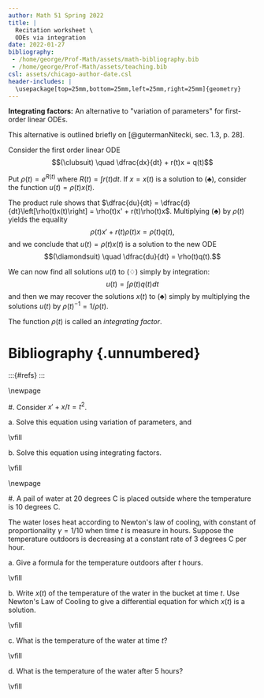 ```yaml
---
author: Math 51 Spring 2022
title: |
  Recitation worksheet \
  ODEs via integration 
date: 2022-01-27
bibliography: 
 - /home/george/Prof-Math/assets/math-bibliography.bib
 - /home/george/Prof-Math/assets/teaching.bib 
csl: assets/chicago-author-date.csl
header-includes: |
  \usepackage[top=25mm,bottom=25mm,left=25mm,right=25mm]{geometry}
---
```


**Integrating factors:** An alternative to "variation of parameters" for first-order linear ODEs.

  This alternative is outlined briefly on [@gutermanNitecki,
  sec. 1.3, p. 28].
  
  Consider the first order linear ODE 
  $$(\clubsuit) \quad \dfrac{dx}{dt}  + r(t)x = q(t)$$

  Put $\rho(t) = e^{R(t)}$ where $\displaystyle R(t) = \int r(t)dt$.
  If $x = x(t)$ is a solution to $(\clubsuit)$, consider the function
  $u(t) = \rho(t)x(t)$.
	  
  The product rule shows that $\dfrac{du}{dt} =
  \dfrac{d}{dt}\left[\rho(t)x(t)\right] = \rho(t)x' +
  r(t)\rho(t)x$. Multiplying $(\clubsuit)$ by $\rho(t)$ yields the equality
  $$\rho(t)x' + r(t)\rho(t)x = \rho(t)q(t),$$ and we conclude that
  $u(t) = \rho(t)x(t)$ is a solution to the new ODE $$(\diamondsuit)
  \quad \dfrac{du}{dt} = \rho(t)q(t).$$

  We can now find all solutions $u(t)$ to $(\diamondsuit)$ simply by
  integration: $$u(t) = \int \rho(t) q(t)dt$$ and then we may recover the
  solutions $x(t)$ to $(\clubsuit)$ simply by multiplying the
  solutions $u(t)$ by $\rho(t)^{-1} = 1/\rho(t)$.

  The function $\rho(t)$ is called an *integrating factor*.

# Bibliography {.unnumbered}

:::{#refs}
:::


\newpage


#. Consider $x' + x/t = t^2$. 

   a. Solve this equation  using variation of parameters, and
   
   \vfill
   
   b. Solve this equation  using integrating factors.
   
   \vfill
   
\newpage

#. A pail of water at 20 degrees C is placed outside where the temperature is
   10 degrees C.
   
   The water loses heat according to Newton's law of cooling, with
   constant of proportionality
   $\gamma = 1/10$ when time $t$ is measure in hours. Suppose the temperature
   outdoors is decreasing at a constant rate of $3$ degrees C per hour.
   
   a. Give a formula for the temperature outdoors after $t$ hours.
   
   \vfill 
   
   b. Write $x(t)$ of the temperature of the water in the bucket at
      time $t$. Use Newton's Law of Cooling to give a differential equation
	  for which $x(t)$ is a solution.

   \vfill

   c. What is the temperature of the water at time $t$?
   
   \vfill
   
   d. What is the temperature of the water after $5$ hours?
   
   \vfill

